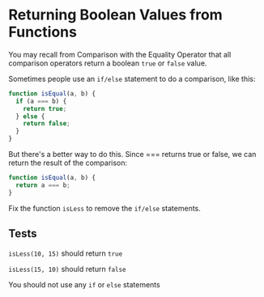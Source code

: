 # Returning Boolean Values from Functions

You may recall from Comparison with the Equality Operator that all comparison operators return a boolean `true` or `false` value.

Sometimes people use an `if/else` statement to do a comparison, like this:

```javascript
function isEqual(a, b) {
  if (a === b) {
    return true;
  } else {
    return false;
  }
}
```

But there's a better way to do this. Since === returns true or false, we can return the result of the comparison:

```javascript
function isEqual(a, b) {
  return a === b;
}
```

Fix the function `isLess` to remove the `if/else` statements.

## Tests

`isLess(10, 15)` should return `true`

`isLess(15, 10)` should return `false`

You should not use any `if` or `else` statements
